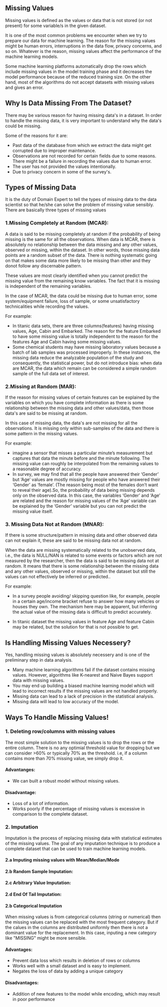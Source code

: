 ## Missing Values

Missing values is defined as the values or data that is not stored (or not present) for some variable/s in the given dataset.

It is one of the most common problems we encounter when we try to prepare our data for machine learning. The reason for the missing values might be human errors, interruptions in the data flow, privacy concerns, and so on. Whatever is the reason, missing values affect the performance of the machine learning models.

Some machine learning platforms automatically drop the rows which include missing values in the model training phase and it decreases the model performance because of the reduced training size. On the other hand, most of the algorithms do not accept datasets with missing values and gives an error.

## Why Is Data Missing From The Dataset?

There may be various reason for having missing data's in a dataset. In order to handle the missing data, it is very important to understand why the data's could be missing.

Some of the reasons for it are:

- Past data of the database from which we extract the data might get corrupted due to improper maintenance.
- Observations are not recorded for certain fields due to some reasons. There might be a failure in recording the values due to human error.
- The user has not provided the values intentionally.
- Due to privacy concern in some of the survey's.

## Types of Missing Data

It is the duty of Domain Expert to tell the types of missing data to the data scientist so that he/she can solve the problem of missing value sensibly. There are basically three types of missing values

### 1.Missing Completely at Random (MCAR):

A data is said to be missing completely at random if the probability of being missing is the same for all the observations. When data is MCAR, there is absolutely no relationship between the data missing and any other values, observed or missing, within the dataset. In other words, those missing data points are a random subset of the data. There is nothing systematic going on that makes some data more likely to be missing than other and they donot follow any discernable pattern.

These values are most clearly identified when you cannot predict the missing value from the remaining know variables. The fact that it is missing is independent of the remaining variables.

In the case of MCAR, the data could be missing due to human error, some system/equipment failure, loss of sample, or some unsatisfactory technicalities while recording the values.

For example:

- In titanic data sets, there are three columns(features) having missing values, Age, Cabin and Embarked. The reason for the feature Embarked to have some missing value is totally independent to the reason for the features Age and Cabin having some missing values.
- Some chemical students may have missing laboratory values because a batch of lab samples was processed improperly. In these instances, the missing data reduce the analyzable population of the study and consequently, the statistical power, but do not introduce bias: when data are MCAR, the data which remain can be considered a simple random sample of the full data set of interest.

### 2.Missing at Random (MAR):

If the reason for missing values of certain features can be explained by the variables on which you have complete information as there is some relationship between the missing data and other values/data, then those data's are said to be missing at random.

In this case of missing data, the data's are not missing for all the observations. It is missing only within sub-samples of the data and there is some pattern in the missing values.

For example:

- imagine a sensor that misses a particular minute’s measurement but captures that data the minute before and the minute following. The missing value can roughly be interpolated from the remaining values to a reasonable degree of accuracy.
- In survey, we may find that all the people have answered their ‘Gender’ but ‘Age’ values are mostly missing for people who have answered their ‘Gender’ as ‘female’. (The reason being most of the females don’t want to reveal their age).So, the probability of data being missing depends only on the observed data. In this case, the variables ‘Gender’ and ‘Age’ are related and the reason for missing values of the ‘Age’ variable can be explained by the ‘Gender’ variable but you can not predict the missing value itself.

### 3. Missing Data Not at Random (MNAR):

If there is some structure/pattern in missing data and other observed data can not explain it, these are said to be missing data not at random.

When the data are missing systematically related to the unobserved data, i.e., the data is NULL/NAN is related to some events or factors which are not measured by the researcher, then the data is said to be missing data not at random. It means that there is some relationship between the missing data and any other values, observed or missing, within the dataset but still the values can not effectively be inferred or predicted..

For example:

- In a survey people avoiding/ skipping question like, for example, people in a certain age/income bracket refuse to answer how many vehicles or houses they own. The mechanism here may be apparent, but inferring the actual value of the missing data is difficult to predict accurately.

- In titanic dataset the missing values in feature Age and feature Cabin may be related, but the solution for that is not possible to get.

## Is Handling Missing Values Necessery?

Yes, handling missing values is absolutely necessery and is one of the preliminary step in data analysis.

- Many machine learning algorithms fail if the dataset contains missing values. However, algorithms like K-nearest and Naive Bayes support data with missing values.
- You may end up building a biased machine learning model which will lead to incorrect results if the missing values are not handled properly.
- Missing data can lead to a lack of precision in the statistical analysis.
- Missing data will lead to low accuracy of the model.

## Ways To Handle Missing Values!

### 1. Deleting row/columns with missing values

The most simple solution to the missing values is to drop the rows or the entire column. There is no any optimial threshold value for dropping but we can consider >60% or typically 70% as the threshold. i.e, if a column contains more than 70% missing value, we simply drop it.

#### Advantanges:

- We can built a robust model without missing values.

#### Disadvantage:

- Loss of a lot of information.
- Works poorly if the percentage of missing values is excessive in comparison to the complete dataset.

### 2. Imputation

Imputation is the process of replacing missing data with statistical estimates of the missing values. The goal of any imputation technique is to produce a complete dataset that can be used to train machine learning models.

#### 2.a Imputing missing values with Mean/Median/Mode

#### 2.b Random Sample Imputation:

#### 2.c Arbitrary Value Imputation:

#### 2.d End Of Tail Imputation:

#### 2.b Categorical Imputation

When missing values is from categorical columns (string or numerical) then the missing values can be replaced with the most frequent category. But if the calues in the columns are distributed uniformly then there is not a dominant value for the replacement. In this case, inputing a new category like "MISSING" might be more sensible.

#### Advantages:

- Prevent data loss which results in deletion of rows or columns
- Works well with a small dataset and is easy to implement.
- Negates the loss of data by adding a unique category

#### Disadvantages:

- Addition of new features to the model while encoding, which may result in poor performance
